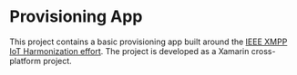 Provisioning App
======================

This project contains a basic provisioning app built around the [IEEE XMPP IoT Harmonization effort](https://gitlab.com/IEEE-SA/XMPPI/IoT).
The project is developed as a Xamarin cross-platform project.